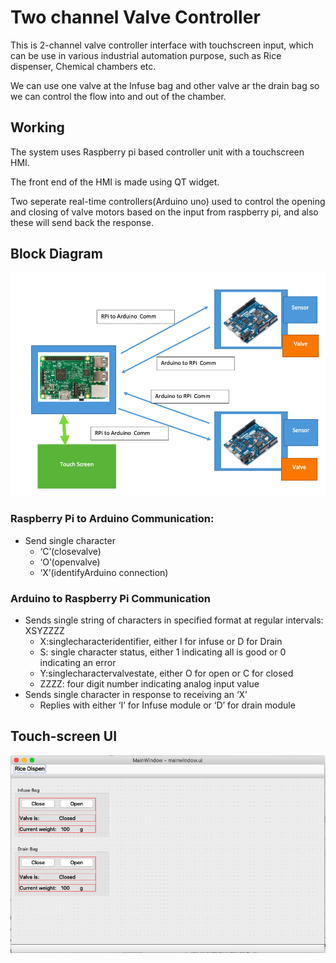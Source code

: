 # Two channel Valve Controller

This is 2-channel valve controller interface with touchscreen input, which can be use in various industrial automation purpose, such as Rice dispenser, Chemical chambers etc.

We can use one valve at the Infuse bag and other valve ar the drain bag so we can control the flow into and out of the chamber.



## Working

The system uses Raspberry pi based controller unit with a touchscreen HMI.

The front end of the HMI is made using QT widget.

Two seperate real-time controllers(Arduino uno) used to control the opening and closing of valve motors based on the input from raspberry pi, and also these will send back the response.



## Block Diagram

![block](block_diagram.png)



### Raspberry Pi to Arduino Communication:

* Send single character
  *  ‘C’(closevalve) 
  *  ‘O’(openvalve)
  * ‘X’(identifyArduino connection)

### Arduino to Raspberry Pi Communication

* Sends single string of characters in specified format at regular intervals: XSYZZZZ
  * X:singlecharacteridentifier, either I for infuse or D for Drain
  * S: single character status, either 1 indicating all is good or 0 indicating an error
  * Y:singlecharactervalvestate, either O for open or C for closed
  * ZZZZ: four digit number indicating analog input value
* Sends single character in response to receiving an ‘X’
  * Replies with either ‘I’ for Infuse module or ‘D’ for drain module

## Touch-screen UI

![HMI](uiWidget.png)


